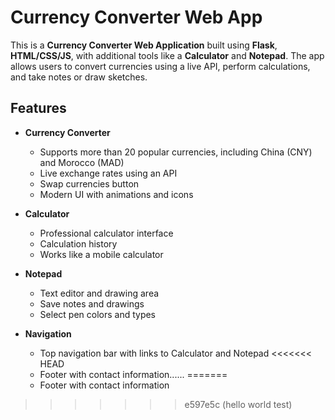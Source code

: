 # Currency Converter Web App

This is a **Currency Converter Web Application** built using **Flask**, **HTML/CSS/JS**, with additional tools like a **Calculator** and **Notepad**. The app allows users to convert currencies using a live API, perform calculations, and take notes or draw sketches.

## Features

- **Currency Converter**
  - Supports more than 20 popular currencies, including China (CNY) and Morocco (MAD)
  - Live exchange rates using an API
  - Swap currencies button
  - Modern UI with animations and icons

- **Calculator**
  - Professional calculator interface
  - Calculation history
  - Works like a mobile calculator

- **Notepad**
  - Text editor and drawing area
  - Save notes and drawings
  - Select pen colors and types

- **Navigation**
  - Top navigation bar with links to Calculator and Notepad
<<<<<<< HEAD
  - Footer with contact information......
=======
  - Footer with contact information
>>>>>>> e597e5c (hello world test)

